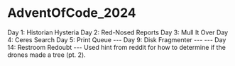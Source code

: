 # AdventOfCode_2024
Day 1: Historian Hysteria
Day 2: Red-Nosed Reports
Day 3: Mull It Over
Day 4: Ceres Search
Day 5: Print Queue
--- Day 9: Disk Fragmenter ---
--- Day 14: Restroom Redoubt ---
    Used hint from reddit for how to determine if the drones made a tree (pt. 2). 
